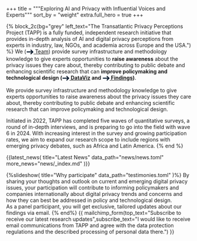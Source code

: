 +++
title = """Exploring <span class="block md:inline"> AI and Privacy <span class="block md:inline"><span class='test' data-words='Challenges,Attitudes,Perceptions,Trends,Issues' data-shuffle='true'></span>
with Influential <span class="block md:inline">Voices and <span class="block md:inline">Experts"""
sort_by = "weight"
extra.full_hero = true
+++

{% block_2c(bg="grey" left_text="The Transatlantic Privacy Perceptions Project (TAPP) is a fully funded, independent research initiative that provides in-depth analysis of AI and digital privacy perceptions from experts in industry, law, NGOs, and academia across Europe and the USA.") %}
 We ([<svg width="20" height="20" style="display: inline-block; vertical-align: middle;" viewBox="0 0 20 20" fill="none" xmlns="http://www.w3.org/2000/svg"><path d="M13.0627 16.6355L11.1259 14.6987L15.9093 9.91526L11.0838 5.08986L13.0367 3.13696L19.799 9.89922L13.0627 16.6355Z" fill="#071A2D"/><path d="M17.8282 8.45024L1.37982 8.51807L1.36848 11.2685L17.8168 11.2007L17.8282 8.45024Z" fill="#071A2D"/></svg> Team](@/people/index.md)) provide survey infrastructure and methodology knowledge to give experts opportunities to __raise awareness__ about the privacy issues they care about, thereby contributing to public debate and enhancing scientific research that can __improve policymaking and technological design ([<svg width="20" height="20" style="display: inline-block; vertical-align: middle;" viewBox="0 0 20 20" fill="none" xmlns="http://www.w3.org/2000/svg"><path d="M13.0627 16.6355L11.1259 14.6987L15.9093 9.91526L11.0838 5.08986L13.0367 3.13696L19.799 9.89922L13.0627 16.6355Z" fill="#071A2D"/><path d="M17.8282 8.45024L1.37982 8.51807L1.36848 11.2685L17.8168 11.2007L17.8282 8.45024Z" fill="#071A2D"/></svg> DataViz](@/results/index.md) and [<svg width="20" height="20" style="display: inline-block; vertical-align: middle;" viewBox="0 0 20 20" fill="none" xmlns="http://www.w3.org/2000/svg"><path d="M13.0627 16.6355L11.1259 14.6987L15.9093 9.91526L11.0838 5.08986L13.0367 3.13696L19.799 9.89922L13.0627 16.6355Z" fill="#071A2D"/><path d="M17.8282 8.45024L1.37982 8.51807L1.36848 11.2685L17.8168 11.2007L17.8282 8.45024Z" fill="#071A2D"/></svg> Findings](@/findings/index.md))__.

 We provide survey infrastructure and methodology knowledge to give experts opportunities to raise awareness about the privacy issues they care about, thereby contributing to public debate and enhancing scientific research that can improve policymaking and technological design.
  

Initiated in 2022, TAPP has completed five waves of quantitative surveys, a round of in-depth interviews, and is preparing to go into the field with wave 6 in 2024. With increasing interest in the survey and growing participation rates, we aim to expand our research scope to include regions with emerging privacy debates, such as Africa and Latin America. 
{% end %}

{{latest_news(
title="Latest News"
   data_path="news/news.toml"
    more_news="news/_index.md"
)}}


{%slideshow(
title="Why participate"
   data_path="testimonies.toml"
)%}
By sharing your thoughts and outlook on current and emerging digital privacy issues, your participation will contribute to informing policymakers and companies internationally about digital privacy trends and concerns and how they can best be addressed in policy and technological design.\
As a panel participant, you will get exclusive, tailored updates about our findings via email.
{% end%}
{{ 
mailchimp_form(top_text="Subscribe to receive our latest research updates",subscribe_text="I would like to receive email communications from TAPP and agree with the data protection regulations and the described processing of personal data there.")
}}

